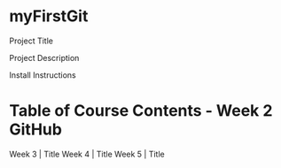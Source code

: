 # myFirstGit
Project Title


Project Description


Install Instructions
# Table of Course Contents - Week 2 GitHub
Week 3 | Title 
Week 4 | Title 
Week 5 | Title 
